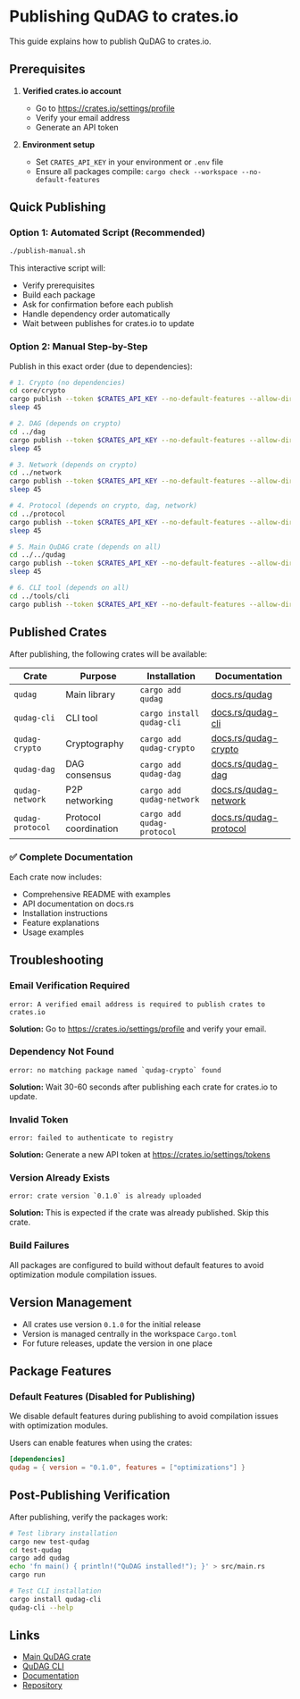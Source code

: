 # Publishing QuDAG to crates.io

This guide explains how to publish QuDAG to crates.io.

## Prerequisites

1. **Verified crates.io account**
   - Go to https://crates.io/settings/profile
   - Verify your email address
   - Generate an API token

2. **Environment setup**
   - Set `CRATES_API_KEY` in your environment or `.env` file
   - Ensure all packages compile: `cargo check --workspace --no-default-features`

## Quick Publishing

### Option 1: Automated Script (Recommended)
```bash
./publish-manual.sh
```

This interactive script will:
- Verify prerequisites
- Build each package
- Ask for confirmation before each publish
- Handle dependency order automatically
- Wait between publishes for crates.io to update

### Option 2: Manual Step-by-Step

Publish in this exact order (due to dependencies):

```bash
# 1. Crypto (no dependencies)
cd core/crypto
cargo publish --token $CRATES_API_KEY --no-default-features --allow-dirty
sleep 45

# 2. DAG (depends on crypto)
cd ../dag
cargo publish --token $CRATES_API_KEY --no-default-features --allow-dirty
sleep 45

# 3. Network (depends on crypto)  
cd ../network
cargo publish --token $CRATES_API_KEY --no-default-features --allow-dirty
sleep 45

# 4. Protocol (depends on crypto, dag, network)
cd ../protocol
cargo publish --token $CRATES_API_KEY --no-default-features --allow-dirty
sleep 45

# 5. Main QuDAG crate (depends on all)
cd ../../qudag
cargo publish --token $CRATES_API_KEY --no-default-features --allow-dirty
sleep 45

# 6. CLI tool (depends on all)
cd ../tools/cli
cargo publish --token $CRATES_API_KEY --no-default-features --allow-dirty
```

## Published Crates

After publishing, the following crates will be available:

| Crate | Purpose | Installation | Documentation |
|-------|---------|--------------|---------------|
| `qudag` | Main library | `cargo add qudag` | [docs.rs/qudag](https://docs.rs/qudag) |
| `qudag-cli` | CLI tool | `cargo install qudag-cli` | [docs.rs/qudag-cli](https://docs.rs/qudag-cli) |
| `qudag-crypto` | Cryptography | `cargo add qudag-crypto` | [docs.rs/qudag-crypto](https://docs.rs/qudag-crypto) |
| `qudag-dag` | DAG consensus | `cargo add qudag-dag` | [docs.rs/qudag-dag](https://docs.rs/qudag-dag) |
| `qudag-network` | P2P networking | `cargo add qudag-network` | [docs.rs/qudag-network](https://docs.rs/qudag-network) |
| `qudag-protocol` | Protocol coordination | `cargo add qudag-protocol` | [docs.rs/qudag-protocol](https://docs.rs/qudag-protocol) |

### ✅ Complete Documentation

Each crate now includes:
- Comprehensive README with examples
- API documentation on docs.rs
- Installation instructions
- Feature explanations
- Usage examples

## Troubleshooting

### Email Verification Required
```
error: A verified email address is required to publish crates to crates.io
```
**Solution:** Go to https://crates.io/settings/profile and verify your email.

### Dependency Not Found
```
error: no matching package named `qudag-crypto` found
```
**Solution:** Wait 30-60 seconds after publishing each crate for crates.io to update.

### Invalid Token
```
error: failed to authenticate to registry
```
**Solution:** Generate a new API token at https://crates.io/settings/tokens

### Version Already Exists
```
error: crate version `0.1.0` is already uploaded
```
**Solution:** This is expected if the crate was already published. Skip this crate.

### Build Failures
All packages are configured to build without default features to avoid optimization module compilation issues.

## Version Management

- All crates use version `0.1.0` for the initial release
- Version is managed centrally in the workspace `Cargo.toml`
- For future releases, update the version in one place

## Package Features

### Default Features (Disabled for Publishing)
We disable default features during publishing to avoid compilation issues with optimization modules.

Users can enable features when using the crates:
```toml
[dependencies]
qudag = { version = "0.1.0", features = ["optimizations"] }
```

## Post-Publishing Verification

After publishing, verify the packages work:

```bash
# Test library installation
cargo new test-qudag
cd test-qudag
cargo add qudag
echo 'fn main() { println!("QuDAG installed!"); }' > src/main.rs
cargo run

# Test CLI installation
cargo install qudag-cli
qudag-cli --help
```

## Links

- [Main QuDAG crate](https://crates.io/crates/qudag)
- [QuDAG CLI](https://crates.io/crates/qudag-cli)
- [Documentation](https://docs.rs/qudag)
- [Repository](https://github.com/ruvnet/QuDAG)
